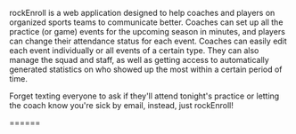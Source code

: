 rockEnroll is a web application designed to help coaches and players on organized sports teams to communicate better. Coaches can set up all the practice (or game) events for the upcoming season in minutes, and players can change their attendance status for each event. Coaches can easily edit each event individually or all events of a certain type. They can also manage the squad and staff, as well as getting access to automatically generated statistics on who showed up the most within a certain period of time.

Forget texting everyone to ask if they'll attend tonight's practice or letting the coach know you're sick by email, instead, just rockEnroll!

======
